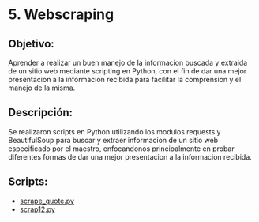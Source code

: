 # 5. Webscraping

## Objetivo:
Aprender a realizar un buen manejo de la informacion buscada y extraida de un sitio web mediante scripting en Python, con el fin de dar una mejor presentacion a la informacion recibida para facilitar la comprension y el manejo de la misma.

## Descripción:
Se realizaron scripts en Python utilizando los modulos requests y BeautifulSoup para buscar y extraer informacion de un sitio web especificado por el maestro, enfocandonos principalmente en probar diferentes formas de dar una mejor presentacion a la informacion recibida.

## Scripts:
* [scrape_quote.py](https://github.com/Lavso-Itro/PIA-LAB-PC/blob/main/Webscraping/scrape_quote.py)
* [scrap12.py](https://github.com/Lavso-Itro/PIA-LAB-PC/blob/main/Webscraping/scrap12.py)
